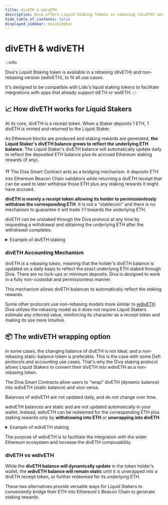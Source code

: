 ```yaml
---
title: divETH & wdivETH
description: Diva offers Liquid Staking Tokens in rebasing (divETH) and non-rebasing (wdivETH) flavors.
hide_table_of_contents: false
displayed_sidebar: mainSidebar
---
```


# divETH & wdivETH

:::info

Diva's Liquid Staking token is available in a rebasing (divETH) and non-rebasing version (wdivETH), to fit all use cases.

It's designed to be compatible with Lido's liquid staking tokens to facilitate integrations with apps that already support stETH or wstETH.
:::



## 📈 How divETH works for Liquid Stakers

At its core, divETH is a receipt token. When a Staker deposits 1 ETH, 1 divETH is minted and returned to the Liquid Staker.

As Ethereum blocks are produced and staking rewards are generated, **the Liquid Staker's divETH balance grows to reflect the underlying ETH balance**. The Liquid Staker's divETH balance will automatically update daily to reflect the deposited ETH balance plus its accrued Ethereum staking rewards (if any).

⛩️ The Diva Smart Contract acts as a bridging mechanism. It deposits ETH into Ethereum Beacon Chain validators while returning a divETH receipt that can be used to later withdraw those ETH plus any staking rewards it might have accrued.

**divETH is merely a receipt token allowing its holder to permissionlessly withdraw the corresponding ETH**. It is not a "stablecoin" and there is no mechanism to guarantee it will trade 1:1 towards the underlying ETH.

divETH can be unstaked through the Diva protocol at any time by requesting a withdrawal and obtaining the underlying ETH after the withdrawal completes.

<details>
  <summary>Example of divETH staking</summary>
  <div>
    <ul>
        <li>A Staker deposits 1 ETH into the Diva Smart Contract and obtains 1 divETH in their wallet.</li>
        <li>1 year later, the staking rewards have been 5% and the Staker sees 1.05 divETH in their wallet.</li>
        <li>2 years later, it accrues 5% more, so those 1.05 divETH further become 1.1025 divETH.</li>
        <li>The Staker decides to withdraw (un-stake) the 1.1025 divETH with the Diva Smart Contract and obtains 1.1025 ETH in return.</li>
    </ul>
  </div>
</details>


### divETH Accounting Mechanism

divETH is a rebasing token, meaning that the holder's divETH balance is updated on a daily basis to reflect the exact underlying ETH staked through Diva. There are no lock-ups or minimum deposits. Diva is designed to work in a fully non-custodial and permissionless manner.

This mechanism allows divETH balances to automatically reflect the staking rewards.

Some other protocols use non-rebasing models more similar to [wdivETH](#the-wdiveth-wrapping-option). Diva utilizes the rebasing model as it does not require Liquid Stakers estimate any inferred value, reinforcing its character as a receipt token and making its use more intuitive.

## 📦 The wdivETH wrapping option

In some cases, the changing balance of divETH is not ideal, and a non-rebasing static-balance token is preferable. This is the case with some Defi protocols and accounting use cases. That's why the Diva staking protocol allows Liquid Stakers to convert their divETH into wdivETH as a non-rebasing token.

The Diva Smart Contracts allow users to “wrap” divETH (dynamic balance) into wdivETH (static balance) and vice-versa.

Balances of wdivETH are not updated daily, and do not change over time.

wdivETH balances are static and are not updated automatically in your wallet. Instead, wdivETH can be redeemed for the corresponding ETH plus staking rewards only by **withdrawing into ETH** or **unwrapping into divETH**.

<details>
  <summary>Example of wdivETH staking</summary>
  <div>
    <ul>
        <li>A Staker deposits 1 ETH into the Diva Smart Contract and obtains 1 divETH in their wallet.</li>
        <li>The Staker wraps 1 divETH to obtain 1 wdivETH. (This exchange rate is not fixed 1:1).</li>
        <li>1 year later, the staking rewards have been 5%. The Staker still has 1 wdivETH, but it is now worth 1.05 ETH, as the underlying ETH increased from the staking rewards.</li>
        <li>2 years later, the Staker still has 1 wdivETH but it's now worth 1.1025 ETH.</li>
        <li>The Staker decides to unwrap the 1 wdivETH, and obtains 1.1025 divETH.</li>
        <li>The 1.1025 divETH is withdrawn (un-staked) with the Diva Smart Contract and becomes 1.1025 ETH.</li>
    </ul>
  </div>
</details>

The purpose of wdivETH is to facilitate the integration with the wider Ethereum ecosystem and increase the divETH composability.

### divETH vs wdivETH

While the **divETH balance will dynamically update** in the token holder’s wallet, the **wdivETH balance will remain static** until it is unwrapped into a divETH receipt token, or further redeemed for its underlying ETH.

These two alternatives provide versatile ways for Liquid Stakers to conveniently bridge their ETH into Ethereum's Beacon Chain to generate staking rewards.

